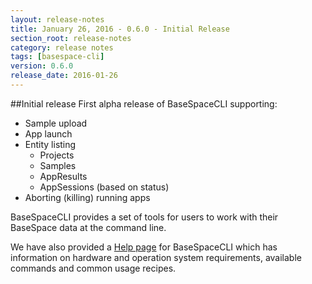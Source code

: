 ```yaml
---
layout: release-notes
title: January 26, 2016 - 0.6.0 - Initial Release
section_root: release-notes
category: release notes
tags: [basespace-cli]
version: 0.6.0
release_date: 2016-01-26
---
```


##Initial release
First alpha release of BaseSpaceCLI supporting:
 
- Sample upload
- App launch
- Entity listing
    - Projects
    - Samples
    - AppResults
    - AppSessions (based on status)
- Aborting (killing) running apps

BaseSpaceCLI provides a set of tools for users to work with their BaseSpace data at the command line.

We have also provided a [Help page](https://help.basespace.illumina.com/articles/descriptive/basespace-cli/) for BaseSpaceCLI which has information on hardware and operation system requirements, available commands and common usage recipes.

